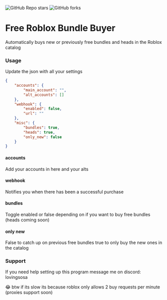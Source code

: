 <p align="left"><img alt="GitHub Repo stars" src="https://img.shields.io/github/stars/iEventz/free-bundle-buyer-roblox?color=yellow&style=flat-square"> <img alt="GitHub forks" src="https://img.shields.io/github/forks/iEventz/free-bundle-buyer-roblox?style=flat-square"></p>

<h1 align="left">Free Roblox Bundle Buyer</h1>

<p align="left">Automatically buys new or previously free bundles and heads in the Roblox catalog</p>

### Usage
Update the json with all your settings
```json
{
    "accounts": {
        "main_account": "",
        "alt_accounts": []
    },
    "webhook": {
        "enabled": false,
        "url": ""
    },
    "misc": {
        "bundles": true,
        "heads": true,
        "only_new": false
    }
}
```
#### accounts
Add your accounts in here and your alts

#### webhook
Notifies you when there has been a successful purchase

#### bundles
Toggle enabled or false depending on if you want to buy free bundles (heads coming soon)

#### only new
False to catch up on previous free bundles true to only buy the new ones in the catalog

### Support
If you need help setting up this program message me on discord: lovingsosa

😂 btw if its slow its because roblox only allows 2 buy requests per minute (proxies support soon)

